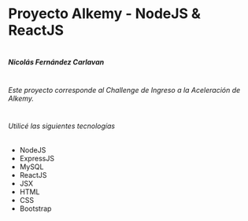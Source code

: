 # Proyecto Alkemy - NodeJS & ReactJS

#
##### Nicolás Fernández Carlavan
#
#
###### Este proyecto corresponde al Challenge de Ingreso a la Aceleración de Alkemy.
#
###### Utilicé las siguientes tecnologías
- NodeJS
- ExpressJS
- MySQL
- ReactJS
- JSX
- HTML
- CSS
- Bootstrap

